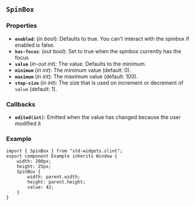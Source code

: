 <!-- Copyright © SixtyFPS GmbH <info@slint.dev> ; SPDX-License-Identifier: MIT -->
## `SpinBox`

### Properties

-   **`enabled`**: (_in_ _bool_): Defaults to true. You can't interact with the spinbox if enabled is false.
-   **`has-focus`**: (_out_ _bool_): Set to true when the spinbox currently has the focus
-   **`value`** (_in-out_ _int_): The value. Defaults to the minimum.
-   **`minimum`** (_in_ _int_): The minimum value (default: 0).
-   **`maximum`** (_in_ _int_): The maximum value (default: 100).
-   **`step-size`** (_in_ _int_): The size that is used on increment or decrement of `value` (default: 1).

### Callbacks

- **`edited(int)`**: Emitted when the value has changed because the user modified it

### Example

```{codemirror} slint
import { SpinBox } from "std-widgets.slint";
export component Example inherits Window {
    width: 200px;
    height: 25px;
    SpinBox {
        width: parent.width;
        height: parent.height;
        value: 42;
    }
}
```
